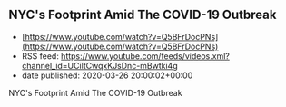 ## NYC's Footprint Amid The COVID-19 Outbreak
 - [https://www.youtube.com/watch?v=Q5BFrDocPNs](https://www.youtube.com/watch?v=Q5BFrDocPNs)
 - RSS feed: https://www.youtube.com/feeds/videos.xml?channel_id=UCiltCwqxKJsDnc-mBwtki4g
 - date published: 2020-03-26 20:00:02+00:00

NYC's Footprint Amid The COVID-19 Outbreak

